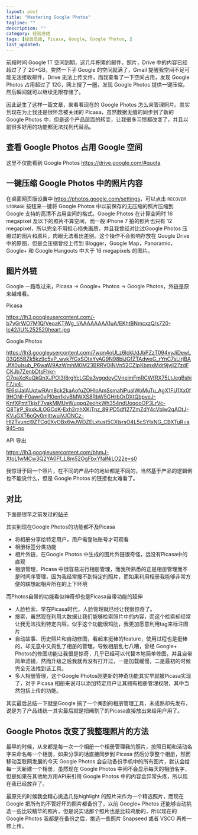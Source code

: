 ```yaml
---
layout: post
title: "Mastering Google Photos"
tagline: ""
description: ""
category: 经验总结
tags: [经验总结, Picasa, Google, Google Photos, ]
last_updated: 
---
```


前段时间 Google 1T 空间到期，这几年积累的邮件，照片，Drive 中的内容已经超过了了 20+GB，突然一下子 Google 的空间就满了，Gmail 提醒我空间不足可能无法接收邮件，Drive 无法上传文件，而我查看了一下空间占用，发现 Google Photos 占用超过了 12G，网上搜了一圈，发现 Google Photos 提供一键压缩，然后瞬间就可以继续无限存储了。

因此诞生了这样一篇文章，来看看现在的 Google Photos 怎么来管理照片。其实到现在为止我还是很怀念被关闭的 Picasa，虽然数据无缝的同步到了新的 Google Photos 中，但是这个产品层面的转变，让我很多习惯都改变了，并且以前很多好用的功能都无法找到代替品。

## 查看 Google Photos 占用 Google 空间
这里不仅能看到 Google Photos
https://drive.google.com/#quota


## 一键压缩 Google Photos 中的照片内容
在桌面网页版设置中 <https://photos.google.com/settings>，可以点击 `RECOVER STORAGE` 按钮来一键将 Google Photos 中以前保存的无压缩的照片压缩到 Google 支持的高清不占用空间的格式。Google Photos 在计算空间时 16 megapixel 及以下的照片不算空间，而一般 iPhone 7 拍的照片也只有 12 megapixel，所以完全不用担心损失画质，并且我曾经对比过Google Photos 压缩过的图片和原片，肉眼无法看出差别。这个操作不会影响存放在 Google Drive 中的原图，但是会压缩曾经上传到 Blogger，Google Map，Panoramio，Google+ 和 Google Hangouts 中大于 16 megapixels 的图片。




## 图片外链

Google 一路改过来，Picasa -> Google+ Photos -> Google Photos，外链是原来越难看。

Picasa

<https://lh3.googleusercontent.com/-b7vGrWO7M1Q/VeoaKTjWg_I/AAAAAAAA1uA/EKhtBNmcxzQ/s720-Ic42/IU%252520heart.jpg>

Google Photos

<https://lh3.googleusercontent.com/7wqn4oULz6lckUdJbPZzT094xyJiDewL03QS5BZk5kz9c5vP_wvk7fGxSOtxYvAG9N98blJGfZTAdweG_rYnC7sLIrjBAJfX0uIsub_P6waW9AzWmhM0M23BRRVOjNVn52CZIpKbmxMdr9jyjI27zdFCKJb7ZenbDtsFhkr-O7gaXcKuQkQnXJPOI3I8rgYcLGDa3vggdeyCVneimFmRCWfRX75LtJegBshiF7Jy4-fE6slJalAUqtwRAmBck2kaAofuZOHlpAmSsmaNPuaIWoMuTu_AgX1FU1Xx0f9HONI-F0awr0vPl0en1klvBMWXS8RbW5GHrbOrDXtQbpveJ-KnfXPmtTkjxF7vakMMUvWugpg2eohkWh354ndUoqooOP3LrVc-Q8TjrP_9xxkJLOGCdK-Exh2mhXKiTnz_89iPD5dfI27ZmZdY4cVblw2qAOtJ-KVuGXT6oQy0mjttwuiVJONCz-Hl2Tvuncl9ZTCq0XvOBx6wJWDZELxtust5CXIsrsO4L5cSYlxNG_CBXTuR=s945-no>

API 导出

<https://lh3.googleusercontent.com/bhmJ-XtoL1wMCw3Q2YA0Ff_L8m52OgFbxYfalNjLO22e=s0>

我惊讶于同一个照片，在不同的产品中的地址都是不同的，当然基于产品的逻辑倒也不能说什么，但是 Google Photos 的链接也太难看了。

## 对比

下面是很早之前发过的[帖子](/post/2016/03/goodbye-picasa.html)

其实到现在Google Photos的功能都不及Picasa 

- 将相册分享给特定用户，用户需登陆账号才可观看
- 相册标签分类功能
- 相片外链，在Google Photos 中生成的图片外链很奇怪，远没有Picasa中的直观
- 相册管理，Picasa 中很容易进行相册管理，而我所熟悉的正是相册管理而不是时间序管理，因为我经常搜不到特定的照片，而如果利用相册我能够非常方便的联想起相片所在的上下环境

而Photos自带的功能看似神奇却也是Picasa自带功能的延伸

- 人脸检索，早在Picasa时代，人脸管理就已经让我很惊奇了。
- 搜索，虽然现在利用大数据让我们能够检索照片中的内容，而这个检索却经常让我无法找到特定内容，似乎这个功能很鸡肋，我更加愿意利用tag来标注图片
- 自动故事、历史照片和自动修图，看起来挺棒的feature，使用过程也是挺棒的，却无意中又捣乱了相册的管理，导致相册乱七八糟，曾经 Google+ Photos的修图功能让我很是惊奇，几乎已经可以代替本地简单修图，并且自带简单滤镜，然而升级之后我就再没有打开过，一是加载缓慢，二是最初的时候完全无法找到该工具。
- 多人相册管理，这个Google Photos刚更新的神奇功能其实早就被Picasa实现了，对于 Picasa 相册来说可以添加特定用户让其拥有相册管理权限，其中当然包括上传的功能。

其实最后总结一下就是Google 搞了一个阉割的相册管理工具，未成熟却先发布，说是为了产品线统一其实最后就是把阉割了的Picasa直接放出来给用户用了。


## Google Photos 改变了我整理照片的方法

最早的时候，从来都是每一次一个相册一个相册管理我的照片，按照日期和活动名字来命名每一个相册，如果分享的话直接同步到 Picasa 然后分享整个相册，然而移动互联网发展的今天 Google Photos 会自动备份手机中的所有图片，默认会给每一天新建一个相册，虽然现在 Google Photos 中间不会显示每天的相册名字，但是如果在其他地方用API来引用 Google Photos 中的内容会异常头疼，所以现在我已经放弃了。

最原先的时候我会精心挑选几张highlight 的照片来作为一个精选照片，而现在 Google 把所有的不管好坏的照片都备份了，以前 Google+ Photos 还能够自动挑选一些比较精华的照片，但是说实话那个照片也是比较鸡肋的，所以现在的 Google Photos 我都是在备份之后，挑选一些照片 Snapseed 或者 VSCO 再修一修上传。


